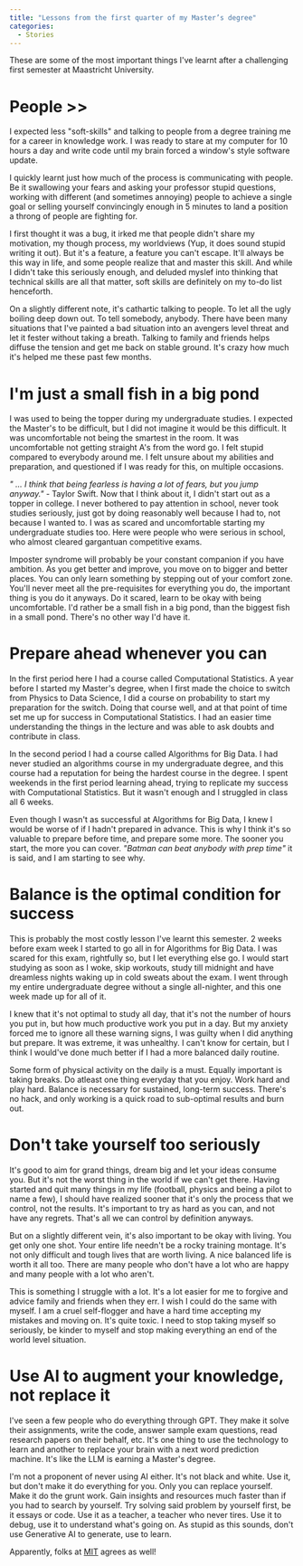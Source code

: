 ```yaml
---
title: "Lessons from the first quarter of my Master’s degree"
categories:
  - Stories 
---
```


These are some of the most important things I've learnt after a challenging first semester at Maastricht University. 

# People >>

I expected less "soft-skills" and talking to people from a degree training me for a career in knowledge work. I was ready to stare at my computer for 10 hours a day and write code until my brain forced a window's style software update. 

I quickly learnt just how much of the process is communicating with people. Be it swallowing your fears and asking your professor stupid questions, working with different (and sometimes annoying) people to achieve a single goal or selling yourself convincingly enough in 5 minutes to land a position a throng of people are fighting for. 

I first thought it was a bug, it irked me that people didn't share my motivation, my though process, my worldviews (Yup, it does sound stupid writing it out). But it's a feature, a feature you can't escape. It'll always be this way in life, and some people realize that and master this skill. And while I didn't take this seriously enough, and deluded myslef into thinking that technical skills are all that matter, soft skills are definitely on my to-do list henceforth.  

On a slightly different note, it's cathartic talking to people. To let all the ugly boiling deep down out. To tell somebody, anybody. There have been many situations that I've painted a bad situation into an avengers level threat and let it fester without taking a breath. Talking to family and friends helps diffuse the tension and get me back on stable ground. It's crazy how much it's helped me these past few months. 

# I'm just a small fish in a big pond 

I was used to being the topper during my undergraduate studies. I expected the Master's to be difficult, but I did not imagine it would be this difficult. It was uncomfortable not being the smartest in the room. It was uncomfortable not getting straight A's from the word go. I felt stupid compared to everybody around me. I felt unsure about my abilities and preparation, and questioned if I was ready for this, on multiple occasions. 

*" ... I think that being fearless is having a lot of fears, but you jump anyway."* - Taylor Swift. Now that I think about it, I didn't start out as a topper in college. I never bothered to pay attention in school, never took studies seriously, just got by doing reasonably well because I had to, not because I wanted to. I was as scared and uncomfortable starting my undergraduate studies too. Here were people who were serious in school, who almost cleared gargantuan competitive exams. 

Imposter syndrome will probably be your constant companion if you have ambition. As you get better and improve, you move on to bigger and better places. You can only learn something by stepping out of your comfort zone. You'll never meet all the pre-requisites for everything you do, the important thing is you do it anyways. Do it scared, learn to be okay with being uncomfortable. I'd rather be a small fish in a big pond, than the biggest fish in a small pond. There's no other way I'd have it.  

# Prepare ahead whenever you can  

In the first period here I had a course called Computational Statistics. A year before I started my Master's degree, when I first made the choice to switch from Physics to Data Science, I did a course on probability to start my preparation for the switch. Doing that course well, and at that point of time set me up for success in Computational Statistics. I had an easier time understanding the things in the lecture and was able to ask doubts and contribute in class. 

In the second period I had a course called Algorithms for Big Data. I had never studied an algorithms course in my undergraduate degree, and this course had a reputation for being the hardest course in the degree. I spent weekends in the first period learning ahead, trying to replicate my success with Computational Statistics. But it wasn't enough and I struggled in class all 6 weeks. 

Even though I wasn't as successful at Algorithms for Big Data, I knew I would be worse of if I hadn't prepared in advance. This is why I think it's so valuable to prepare before time, and prepare some more. The sooner you start, the more you can cover. *"Batman can beat anybody with prep time"* it is said, and I am starting to see why.  

# Balance is the optimal condition for success  

This is probably the most costly lesson I've learnt this semester. 2 weeks before exam week I started to go all in for Algorithms for Big Data. I was scared for this exam, rightfully so, but I let everything else go. I would start studying as soon as I woke, skip workouts, study till midnight and have dreamless nights waking up in cold sweats about the exam. I went through my entire undergraduate degree without a single all-nighter, and this one week made up for all of it.

I knew that it's not optimal to study all day, that it's not the number of hours you put in, but how much productive work you put in a day. But my anxiety forced me to ignore all these warning signs, I was guilty when I did anything but prepare. It was extreme, it was unhealthy. I can't know for certain, but I think I would've done much better if I had a more balanced daily routine. 

Some form of physical activity on the daily is a must. Equally important is taking breaks. Do atleast one thing everyday that you enjoy. Work hard and play hard. Balance is necessary for sustained, long-term success. There's no hack, and only working is a quick road to sub-optimal results and burn out. 

# Don't take yourself too seriously 

It's good to aim for grand things, dream big and let your ideas consume you. But it's not the worst thing in the world if we can't get there. Having started and quit many things in my life (football, physics and being a pilot to name a few), I should have realized sooner that it's only the process that we control, not the results. It's important to try as hard as you can, and not have any regrets. That's all we can control by definition anyways. 

But on a slightly different vein, it's also important to be okay with living. You get only one shot. Your entire life needn't be a rocky training montage. It's not only difficult and tough lives that are worth living. A nice balanced life is worth it all too. There are many people who don't have a lot who are happy and many people with a lot who aren't. 

This is something I struggle with a lot. It's a lot easier for me to forgive and advice family and friends when they err. I wish I could do the same with myself. I am a cruel self-flogger and have a hard time accepting my mistakes and moving on. It's quite toxic. I need to stop taking myself so seriously, be kinder to myself and stop making everything an end of the world level situation.

# Use AI to augment your knowledge, not replace it

I've seen a few people who do everything through GPT. They make it solve their assignments, write the code, answer sample exam questions, read research papers on their behalf, etc. It's one thing to use the technology to learn and another to replace your brain with a next word prediction machine. It's like the LLM is earning a Master's degree. 

I'm not a proponent of never using AI either. It's not black and white. Use it, but don't make it do everything for you. Only you can replace yourself. Make it do the grunt work. Gain insights and resources much faster than if you had to search by yourself. Try solving said problem by yourself first, be it essays or code. Use it as a teacher, a teacher who never tires. Use it to debug, use it to understand what's going on. As stupid as this sounds, don't use Generative AI to generate, use to learn. 

Apparently, folks at [MIT](https://www.media.mit.edu/projects/your-brain-on-chatgpt/overview/) agrees as well!